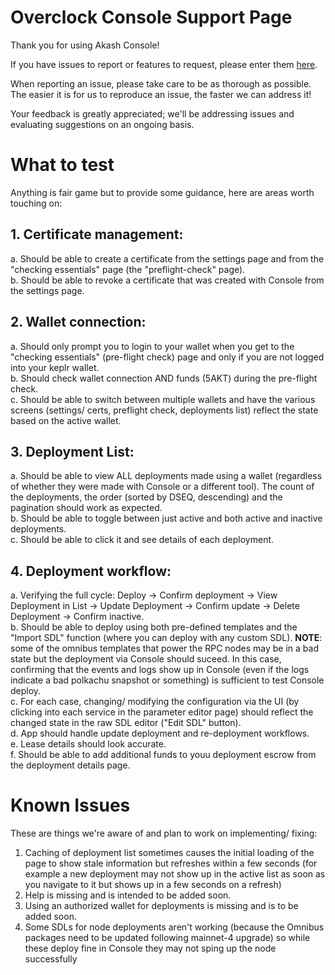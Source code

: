 # Overclock Console Support Page

Thank you for using Akash Console!

If you have issues to report or features to request,
please enter them [here](https://github.com/ovrclk/console-support/issues/new/choose).

When reporting an issue, please take care to be as thorough as possible.  The easier
it is for us to reproduce an issue, the faster we can address it!

Your feedback is greatly appreciated; we'll be addressing issues and evaluating
suggestions on an ongoing basis.


# What to test

Anything is fair game but to provide some guidance, here are areas worth touching on:

## 1. Certificate management: <br>
   a. Should be able to create a certificate from the settings page and from the "checking essentials" page (the "preflight-check" page).<br>
   b. Should be able to revoke a certificate that was created with Console from the settings page.<p>
## 2. Wallet connection: <br>
   a. Should only prompt you to login to your wallet when you get to the "checking essentials" (pre-flight check) page and only if you are not logged into your keplr wallet.<br>
   b. Should check wallet connection AND funds (5AKT) during the pre-flight check.<br>
   c. Should be able to switch between multiple wallets and have the various screens (settings/ certs, preflight check, deployments list) reflect the state based on the active wallet.<p>
## 3. Deployment List:<br>
   a. Should be able to view ALL deployments made using a wallet (regardless of whether they were made with Console or a different tool). The count of the deployments, the order (sorted by DSEQ, descending) and the pagination should work as expected.<br>
   b. Should be able to toggle between just active and both active and inactive deployments.<br>
   c. Should be able to click it and see details of each deployment.<p>
## 4. Deployment workflow:<br>
   a. Verifying the full cycle: Deploy -> Confirm deployment -> View Deployment in List -> Update Deployment -> Confirm update -> Delete Deployment -> Confirm inactive.<br>
   b. Should be able to deploy using both pre-defined templates and the "Import SDL" function (where you can deploy with any custom SDL). **NOTE**: some of the omnibus templates that power the RPC nodes may be in a bad state but the deployment via Console should suceed. In this case, confirming that the events and logs show up in Console (even if the logs indicate a bad polkachu snapshot or something) is sufficient to test Console deploy.<br>
   c. For each case, changing/ modifying the configuration via the UI (by clicking into each service in the parameter editor page) should reflect the changed state in the raw SDL editor ("Edit SDL" button).<br>
   d. App should handle update deployment and re-deployment workflows.<br>
   e. Lease details should look accurate.<br>
   f. Should be able to add additional funds to youu deployment escrow from the deployment details page.<br>
      
      
# Known Issues
    
These are things we're aware of and plan to work on implementing/ fixing:
1. Caching of deployment list sometimes causes the initial loading of the page to show stale information but refreshes within a few seconds (for example a new deployment may not show up in the active list as soon as you navigate to it but shows up in a few seconds on a refresh)
2. Help is missing and is intended to be added soon.
3. Using an authorized wallet for deployments is missing and is to be added soon.
4. Some SDLs for node deployments aren't working (because the Omnibus packages need to be updated following mainnet-4 upgrade) so while these deploy fine in Console they may not sping up the node successfully
   
